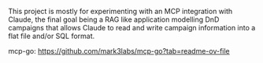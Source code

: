 This project is mostly for experimenting with an MCP integration with Claude, the final goal being a RAG like application modelling DnD campaigns that allows Claude to read and write campaign information into a flat file and/or SQL format.

mcp-go: https://github.com/mark3labs/mcp-go?tab=readme-ov-file